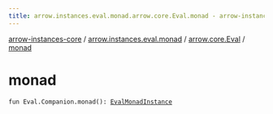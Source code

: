 ```yaml
---
title: arrow.instances.eval.monad.arrow.core.Eval.monad - arrow-instances-core
---
```


[arrow-instances-core](../../index.html) / [arrow.instances.eval.monad](../index.html) / [arrow.core.Eval](index.html) / [monad](./monad.html)

# monad

`fun Eval.Companion.monad(): `[`EvalMonadInstance`](../../arrow.instances/-eval-monad-instance/index.html)